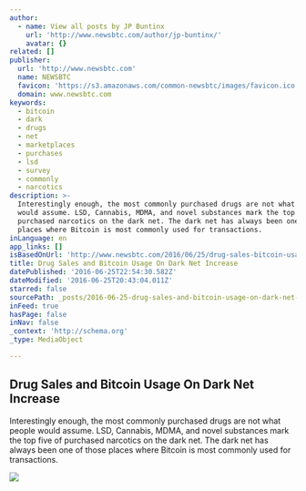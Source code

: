 ```yaml
---
author:
  - name: View all posts by JP Buntinx
    url: 'http://www.newsbtc.com/author/jp-buntinx/'
    avatar: {}
related: []
publisher:
  url: 'http://www.newsbtc.com'
  name: NEWSBTC
  favicon: 'https://s3.amazonaws.com/common-newsbtc/images/favicon.ico'
  domain: www.newsbtc.com
keywords:
  - bitcoin
  - dark
  - drugs
  - net
  - marketplaces
  - purchases
  - lsd
  - survey
  - commonly
  - narcotics
description: >-
  Interestingly enough, the most commonly purchased drugs are not what people
  would assume. LSD, Cannabis, MDMA, and novel substances mark the top five of
  purchased narcotics on the dark net. The dark net has always been one of those
  places where Bitcoin is most commonly used for transactions.
inLanguage: en
app_links: []
isBasedOnUrl: 'http://www.newsbtc.com/2016/06/25/drug-sales-bitcoin-usage-dark-net-increase/'
title: Drug Sales and Bitcoin Usage On Dark Net Increase
datePublished: '2016-06-25T22:54:30.582Z'
dateModified: '2016-06-25T20:43:04.011Z'
starred: false
sourcePath: _posts/2016-06-25-drug-sales-and-bitcoin-usage-on-dark-net-increase.md
inFeed: true
hasPage: false
inNav: false
_context: 'http://schema.org'
_type: MediaObject

---
```

<article style=""><h1>Drug Sales and Bitcoin Usage On Dark Net Increase</h1><p>Interestingly enough, the most commonly purchased drugs are not what people would assume. LSD, Cannabis, MDMA, and novel substances mark the top five of purchased narcotics on the dark net. The dark net has always been one of those places where Bitcoin is most commonly used for transactions.</p><img src="http://s3.amazonaws.com/main-newsbtc-images/2016/06/25125926/shutterstock_368458253.jpg" /></article>